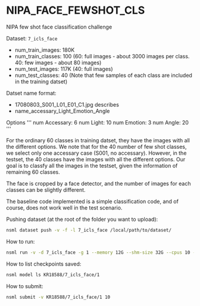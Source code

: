 # NIPA_FACE_FEWSHOT_CLS
NIPA few shot face classification challenge

Dataset: `7_icls_face`
* num_train_images: 180K
* num_train_classes: 100 (60: full images - about 3000 images per class. 40: few images - about 80 images)
* num_test_images: 117K (40: full images)
* num_test_classes: 40 (Note that few samples of each class are included in the training datset)

Datset name format:
* 17080803_S001_L01_E01_C1.jpg describes
* name_accessary_Light_Emotion_Angle

Options
'''
num Accessary: 6
num Light: 10 
num Emotion: 3
num Angle: 20
'''

For the ordinary 60 classes in training datset, they have the images with all the different options.
We note that for the 40 number of few shot classes, we select only one accessary case (S001, no accessary).
However, in the testset, the 40 classes have the images with all the different options.
Our goal is to classfy all the images in the testset, given the information of remaining 60 classes.

The face is cropped by a face detector, and the number of images for each classes can be slightly different.

The baseline code implemented is a simple classification code, and of course, does not work well in the test scenario.


Pushing dataset (at the root of the folder you want to upload):

```bash
nsml dataset push -v -f -l 7_icls_face /local/path/to/dataset/
```

How to run:

```bash
nsml run -v -d 7_icls_face -g 1 --memory 12G --shm-size 32G --cpus 10 -e main.py
```

How to list checkpoints saved:

```bash
nsml model ls KR18588/7_icls_face/1
```

How to submit:

```bash
nsml submit -v KR18588/7_icls_face/1 10
```
